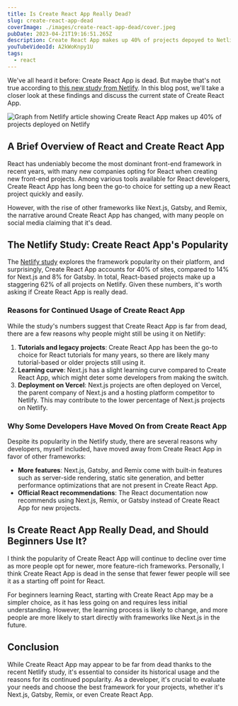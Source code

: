 ```yaml
---
title: Is Create React App Really Dead?
slug: create-react-app-dead
coverImage: ./images/create-react-app-dead/cover.jpeg
pubDate: 2023-04-21T19:16:51.265Z
description: Create React App makes up 40% of projects depoyed to Netlify. Is it really dead?
youTubeVideoId: A2kWoKnpy1U
tags:
  - react
---
```


We've all heard it before: Create React App is dead. But maybe that's not true according to [this new study from Netlify](https://www.example.com). In this blog post, we'll take a closer look at these findings and discuss the current state of Create React App.

![Graph from Netlify article showing Create React App makes up 40% of projects deployed on Netlify](/images/posts/create-react-app-dead/1.jpeg)

## A Brief Overview of React and Create React App

React has undeniably become the most dominant front-end framework in recent years, with many new companies opting for React when creating new front-end projects. Among various tools available for React developers, Create React App has long been the go-to choice for setting up a new React project quickly and easily.

However, with the rise of other frameworks like Next.js, Gatsby, and Remix, the narrative around Create React App has changed, with many people on social media claiming that it's dead.

## The Netlify Study: Create React App's Popularity

The [Netlify study](https://www.example.com) explores the framework popularity on their platform, and surprisingly, Create React App accounts for 40% of sites, compared to 14% for Next.js and 8% for Gatsby. In total, React-based projects make up a staggering 62% of all projects on Netlify. Given these numbers, it's worth asking if Create React App is really dead.

### Reasons for Continued Usage of Create React App

While the study's numbers suggest that Create React App is far from dead, there are a few reasons why people might still be using it on Netlify:

1. **Tutorials and legacy projects**: Create React App has been the go-to choice for React tutorials for many years, so there are likely many tutorial-based or older projects still using it.
2. **Learning curve**: Next.js has a slight learning curve compared to Create React App, which might deter some developers from making the switch.
3. **Deployment on Vercel**: Next.js projects are often deployed on Vercel, the parent company of Next.js and a hosting platform competitor to Netlify. This may contribute to the lower percentage of Next.js projects on Netlify.

### Why Some Developers Have Moved On from Create React App

Despite its popularity in the Netlify study, there are several reasons why developers, myself included, have moved away from Create React App in favor of other frameworks:

- **More features**: Next.js, Gatsby, and Remix come with built-in features such as server-side rendering, static site generation, and better performance optimizations that are not present in Create React App.
- **Official React recommendations**: The React documentation now recommends using Next.js, Remix, or Gatsby instead of Create React App for new projects.

## Is Create React App Really Dead, and Should Beginners Use It?

I think the popularity of Create React App will continue to decline over time as more people opt for newer, more feature-rich frameworks. Personally, I think Create React App is dead in the sense that fewer fewer people will see it as a starting off point for React.

For beginners learning React, starting with Create React App may be a simpler choice, as it has less going on and requires less initial understanding. However, the learning process is likely to change, and more people are more likely to start directly with frameworks like Next.js in the future.

## Conclusion

While Create React App may appear to be far from dead thanks to the recent Netlify study, it's essential to consider its historical usage and the reasons for its continued popularity. As a developer, it's crucial to evaluate your needs and choose the best framework for your projects, whether it's Next.js, Gatsby, Remix, or even Create React App.

